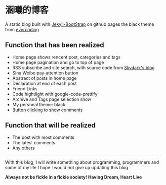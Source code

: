 # 涵曦的博客

A static blog built with [Jekyll-BootStrap][] on github pages
the black theme from [evercoding][]

## Function that has been realized

* Home page shows rencent post, categories and tags
* Home page pagination and go to top of page
* RSS subscribe and site search, with source code from [Skydark's blog][]
* Sina Weibo pay-attention button
* Abstract of posts in home page
* Declaration at end of each post
* Friend Links
* Code hightlight with google-code-prettify
* Archive and Tags page selection show
* My personal theme: black
* Button clicking to show comments

## Function that will be realized

* The post with most comments
* The latest comments
* Any others


---

With this blog, I will write something about programming, programmers and some of my life
I hope I would not give up updating this blog

**Always not be fickle in a fickle society!**
**Having Dream, Heart Live**

[evercoding]: http://evercoding.net/
[Jekyll-BootStrap]: http://jekyllbootstrap.com
[Skydark's blog]: http://blog.skydark.info
